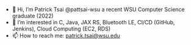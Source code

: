 - 👋 Hi, I’m Patrick Tsai @pattsai-wsu a recent WSU Computer Science graduate (2022)
- 👀 I’m interested in C, Java, JAX RS, Bluetooth LE, CI/CD (GitHub, Jenkins), Cloud Computing (EC2, RDS)
- 📫 How to reach me: patrick.tsai@wsu.edu

<!---
pattsai-wsu/pattsai-wsu is a ✨ special ✨ repository because its `README.md` (this file) appears on your GitHub profile.
You can click the Preview link to take a look at your changes. great
--->
